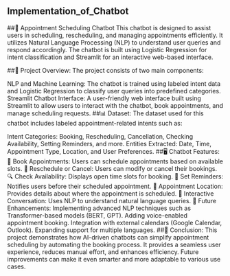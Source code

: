 ## Implementation_of_Chatbot
##🤖 Appointment Scheduling Chatbot
This chatbot is designed to assist users in scheduling, rescheduling, and managing appointments efficiently. It utilizes Natural Language Processing (NLP) to understand user queries and respond accordingly. The chatbot is built using Logistic Regression for intent classification and Streamlit for an interactive web-based interface.

##📌 Project Overview:
The project consists of two main components:

NLP and Machine Learning: The chatbot is trained using labeled intent data and Logistic Regression to classify user queries into predefined categories.
Streamlit Chatbot Interface: A user-friendly web interface built using Streamlit to allow users to interact with the chatbot, book appointments, and manage scheduling requests.
##📊 Dataset:
The dataset used for this chatbot includes labeled appointment-related intents such as:

Intent Categories: Booking, Rescheduling, Cancellation, Checking Availability, Setting Reminders, and more.
Entities Extracted: Date, Time, Appointment Type, Location, and User Preferences.
##🖥️ Chatbot Features:
📅 Book Appointments: Users can schedule appointments based on available slots.
🔄 Reschedule or Cancel: Users can modify or cancel their bookings.
🔍 Check Availability: Displays open time slots for booking.
🔔 Set Reminders: Notifies users before their scheduled appointment.
📍 Appointment Location: Provides details about where the appointment is scheduled.
💬 Interactive Conversation: Uses NLP to understand natural language queries.
🚀 Future Enhancements:
Implementing advanced NLP techniques such as Transformer-based models (BERT, GPT).
Adding voice-enabled appointment booking.
Integration with external calendars (Google Calendar, Outlook).
Expanding support for multiple languages.
##🎯 Conclusion:
This project demonstrates how AI-driven chatbots can simplify appointment scheduling by automating the booking process. It provides a seamless user experience, reduces manual effort, and enhances efficiency. Future improvements can make it even smarter and more adaptable to various use cases.
